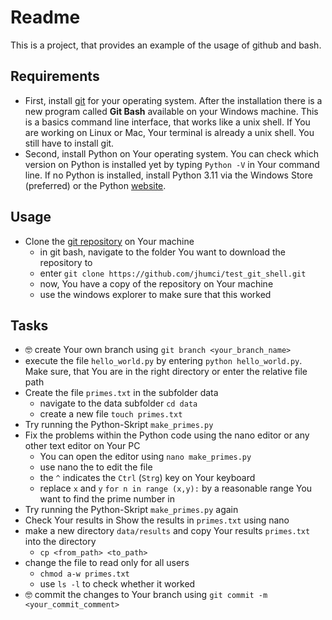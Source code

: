 # Readme

This is a project, that provides an example of the usage of github and bash.

## Requirements

- First, install  [git](https://git-scm.com/downloads) for your operating system. After the installation there is a new program called **Git Bash** available on your Windows machine. This is a basics command line interface, that works like a unix shell. If You are working on Linux or Mac, Your terminal is already a unix shell. You still have to install git.
- Second, install Python on Your operating system. You can check which version on Python is installed yet by typing  ```Python -V``` in Your command line. If no Python is installed, install Python 3.11 via the Windows Store (preferred) or the Python [website](https://www.python.org/).

## Usage

- Clone the [git repository](https://github.com/jhumci/test_git_shell) on Your machine
    - in git bash, navigate to the folder You want to download the repository to
    - enter ```git clone https://github.com/jhumci/test_git_shell.git```
    - now, You have a copy of the repository on Your machine
    - use the windows explorer to make sure that this worked

## Tasks


- 🤓 create Your own branch using ```git branch <your_branch_name>```
- execute the file ```hello_world.py``` by entering ```python hello_world.py```. Make sure, that You are in the right directory or enter the relative file path 
- Create the file ```primes.txt``` in the subfolder data
    - navigate to the data subfolder ```cd data```
    - create a new file ```touch primes.txt```
- Try running the Python-Skript ```make_primes.py```
- Fix the problems within the Python code using the nano editor or any other text editor on Your PC
    - You can open the editor using ```nano make_primes.py```
    - use nano the to edit the file
    - the `^` indicates the `Ctrl` (`Strg`) key on Your keyboard 
    - replace `x` and `y` ```for n in range (x,y):``` by a reasonable range You want to find the prime number in
- Try running the Python-Skript ```make_primes.py``` again
- Check Your results in 
Show the results in ```primes.txt``` using nano
- make a new directory `data/results` and copy Your results ```primes.txt``` into the directory
    - `cp <from_path> <to_path>`
- change the file to read only for all users
    - `chmod a-w primes.txt`
    - use `ls -l` to check whether it worked
- 🤓 commit the changes to Your branch using ```git commit -m <your_commit_comment>```
